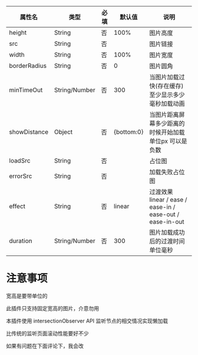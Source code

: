 | 属性名		| 类型			| 必填	| 默认值	| 说明														|
| -------------	| -------------	| ----	| ------	| ------------------------------------------------------	|
| height		| String		| 否	| 100%		| 图片高度													|
| src			| String		| 否	|			| 图片链接													|
| width			| String		| 否	| 100%		| 图片宽度													|
| borderRadius	| String		| 否	| 0			| 图片圆角													|
| minTimeOut	| String/Number	| 否	| 300		| 当图片加载过快(存在缓存)至少显示多少毫秒加载动画			|
| showDistance	| Object		| 否	| {bottom:0}| 当图片距离屏幕多少距离的时候开始加载 单位px 可以是负数	|
| loadSrc		| String		| 否	|			| 占位图													|
| errorSrc		| String		| 否	|			| 加载失败占位图											|
| effect		| String		| 否	|linear		| 过渡效果  linear / ease / ease-in / ease-out / ease-in-out|
| duration		| String/Number	| 否	|300		| 图片加载成功后的过渡时间 单位毫秒							|




# 注意事项


宽高是要带单位的

此插件只支持固定宽高的图片，介意勿用

本插件使用 intersectionObserver API 监听节点的相交情况实现懒加载

比传统的监听页面滚动性能要好不少

如果有问题在下面评论下，我会改
